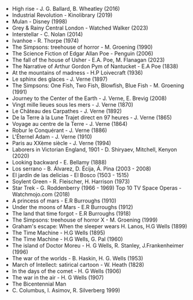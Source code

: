 * High rise - J. G. Ballard, B. Wheatley (2016)
* Industrial Revolution - Kinolibrary (2019)
* Mulan - Disney (1998)
* Grey & Rainy Central London - Watched Walker  (2023)
* Interstellar - C. Nolan (2014)
* Ivanhoe - R. Thorpe (1974)
* The Simpsons: treehouse of horror - M. Groening (1990)
* The Science Fiction of Edgar Allan Poe - Penguin (2006)
* The fall of the house of Usher - E.A. Poe, M. Flanagan (2023)
* The Narrative of Arthur Gordon Pym of Nantucket - E.A Poe (1838)
* At the mountains of madness - H.P Loivecraft (1936)
* Le sphinx des glaces - J. Verne (1897)
* The Simpsons: One Fish, Two Fish, Blowfish, Blue Fish - M. Groening (1991)
* Journey to the Center of the Earth - J. Verne, E. Brevig (2008)
* Vingt mille lieues sous les mers - J. Verne (1870)
* Le Château des Carpathes - J. Verne (1892)
* De la Terre à la Lune Trajet direct en 97 heures - J. Verne (1865)
* Voyage au centre de la Terre - J. Verne (1864)
* Robur le Conquérant - J. Verne (1886)
* L'Éternel Adam - J. Verne (1910)
* Paris au XXème siècle - J. Verne (1994)
* Laborers in Victorian England, 1901 - D. Shiryaev, Mitchell, Kenyon  (2020)
* Looking backward - E. Bellamy (1888)
* Los serrano - B. Álvarez, D. Écija, Á. Pina (2003 - 2008)
* El jardín de las delicias - El Bosco (1503 - 1515)
* Soylent Green - R. Fleischer, H. Harrison (1973)
* Star Trek - G. Roddenberry (1966 - 1969) Top 10 TV Space Operas - Watchmojo.com (2018)
* A princess of mars - E.R Burroughs (1910)
* Under the moons of Mars - E.R Burroughs (1912)
* The land that time forgot - E.R Burroughs (1918)
* The Simpsons: treehouse of horror X - M. Groening (1999)
* Graham's escape: When the sleeper wears H. Lanos, H.G Wells (1899)
* The Time Machine - H.G Wells (1895)
* The Time Machine - H.G Wells, G. Pal (1960)
* The island of Doctor Moreu - H. G Wells, R. Stanley, J.Frankenheimer (1996)
* The war of the worlds - B. Haskin, H. G. Wells (1953)
* March of Intellect: satirical cartoon - W. Heath (1828)
* In the days of the comet - H. G Wells (1906)
* The war in the air - H. G Wells (1907)
* The Bicentennial Man
* C. Columbus, I. Asimov, R. Silverberg 1999)
